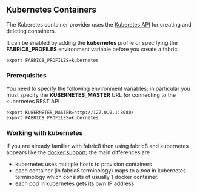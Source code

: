 ## Kubernetes Containers

The Kuberetes container provider uses the [Kuberetes API](http://kubernetes.io/) for creating and deleting containers.

It can be enabled by adding the **kubernetes** profile or specifying the **FABRIC8_PROFILES** environment variable before you create a fabric:

    export FABRIC8_PROFILES=kubernetes

### Prerequisites

You need to specify the following environment variables; in particular you must specify the **KUBERNETES_MASTER** URL for connecting to the kubernetes REST API

    export KUBERNETES_MASTER=http://127.0.0.1:8080/
    export FABRIC8_PROFILES=kubernetes

### Working with kubernetes

If you are already familiar with fabric8 then using fabric8 and kubernetes appears like the [docker support](http://fabric8.io/gitbook/docker.html); the main differences are

* kubernetes uses multiple hosts to provision containers
* each container (in fabric8 terminology) maps to a _pod_ in kubernetes terminology which consists of usually 1 docker container.
* each pod in kubernetes gets its own IP address
